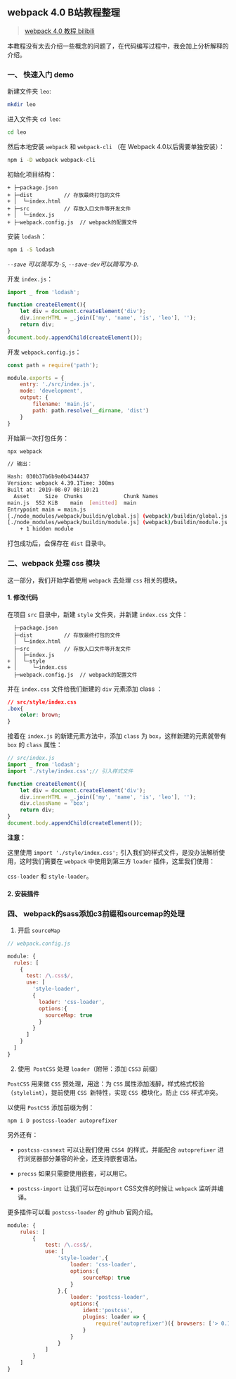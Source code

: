 ## webpack 4.0 B站教程整理

> [webpack 4.0 教程  bilibili](https://www.bilibili.com/video/av41546218/?p=1)

本教程没有太去介绍一些概念的问题了，在代码编写过程中，我会加上分析解释的介绍。

### 一、 快速入门 demo

新建文件夹 `leo`:
```bash
mkdir leo
```

进入文件夹 `cd leo`:
```bash
cd leo
```

然后本地安装 `webpack` 和 `webpack-cli` （在 Webpack 4.0以后需要单独安装）：
```bash
npm i -D webpack webpack-cli
```

初始化项目结构：
```
+ ├─package.json
+ ├─dist          // 存放最终打包的文件
+ │  └─index.html
+ ├─src           // 存放入口文件等开发文件
+ │  └─index.js
+ ├─webpack.config.js  // webpack的配置文件
```

安装 `lodash`：
```bash
npm i -S lodash
```

*`--save` 可以简写为`-S`, `--save-dev`可以简写为`-D`.*

开发 `index.js`：
```js
import _ from 'lodash';

function createElement(){
    let div = document.createElement('div');
    div.innerHTML = _.join(['my', 'name', 'is', 'leo'], '');
    return div;
}
document.body.appendChild(createElement());
```

开发 `webpack.config.js`：   
```js
const path = require('path');

module.exports = {
    entry: './src/index.js',
    mode: 'development',
    output: {
        filename: 'main.js',
        path: path.resolve(__dirname, 'dist')
    }
}
```

开始第一次打包任务：   

```bash
npx webpack

// 输出：

Hash: 030b37b6b9a0b4344437
Version: webpack 4.39.1Time: 308ms
Built at: 2019-08-07 08:10:21
  Asset     Size  Chunks             Chunk Names
main.js  552 KiB    main  [emitted]  main
Entrypoint main = main.js
[./node_modules/webpack/buildin/global.js] (webpack)/buildin/global.js 472 bytes {main} [built]
[./node_modules/webpack/buildin/module.js] (webpack)/buildin/module.js 497 bytes {main} [built][./src/index.js] 225 bytes {main} [built]
    + 1 hidden module
```

打包成功后，会保存在 `dist` 目录中。


### 二、webpack 处理 css 模块

这一部分，我们开始学着使用 `webpack` 去处理 `css` 相关的模块。

#### 1. 修改代码

在项目 `src` 目录中，新建 `style` 文件夹，并新建 `index.css` 文件：
```
  ├─package.json
  ├─dist          // 存放最终打包的文件
  │  └─index.html
  ├─src           // 存放入口文件等开发文件
  │  ├─index.js
+ │  └─style
+ │     └─index.css
  ├─webpack.config.js  // webpack的配置文件
```

并在 `index.css` 文件给我们新建的 `div` 元素添加 class ：

```css
// src/style/index.css
.box{
    color: brown;
}
```

接着在 `index.js` 的新建元素方法中，添加 `class` 为 `box`，这样新建的元素就带有 `box` 的 `class` 属性：

```js
// src/index.js
import _ from 'lodash';
import './style/index.css';// 引入样式文件

function createElement(){
    let div = document.createElement('div');
    div.innerHTML = _.join(['my', 'name', 'is', 'leo'], '');
    div.className = 'box';
    return div;
}
document.body.appendChild(createElement());
```

**注意：**

这里使用 `import './style/index.css';` 引入我们的样式文件，是没办法解析使用，这时我们需要在 `webpack` 中使用到第三方 `loader` 插件，这里我们使用：   

`css-loader` 和 `style-loader`。

#### 2. 安装插件



### 四、 webpack的sass添加c3前缀和sourcemap的处理

1. 开启 `sourceMap`   

```js
// webpack.config.js

module: {
  rules: [
    {
      test: /\.css$/,
      use: [
        'style-loader',
        {
          loader: 'css-loader',
          options:{
            sourceMap: true
          }
        }
      ]
    }
  ]
}
```
2. 使用` PostCSS` 处理 `loader`（附带：添加 `CSS3` 前缀）

`PostCSS` 用来做 `CSS` 预处理，用途：为 `CSS` 属性添加浅醉，样式格式校验（`stylelint`），提前使用 `CSS `新特性，实现 `CSS `模块化，防止 `CSS` 样式冲突。

以使用 `PostCSS` 添加前缀为例：

```shell
npm i D postcss-loader autoprefixer
```
另外还有：

* `postcss-cssnext` 可以让我们使用 `CSS4 `的样式，并能配合 `autoprefixer` 进行浏览器部分兼容的补全，还支持嵌套语法。

* `precss` 如果只需要使用嵌套，可以用它。

* `postcss-import` 让我们可以在`@import` CSS文件的时候让 `webpack` 监听并编译。

更多插件可以看 `postcss-loader` 的 github 官网介绍。

```js
module: {
    rules: [
        {
            test: /\.css$/,
            use: [
                'style-loader',{
                    loader: 'css-loader',
                    options:{
                        sourceMap: true
                    }
                },{
                    loader: 'postcss-loader',
                    options:{
                        ident:'postcss',
                        plugins: loader => {
                            require('autoprefixer')({ browsers: ['> 0.15% in CN']})
                        }
                    }
                }
            ]
        }
    ]
}
```